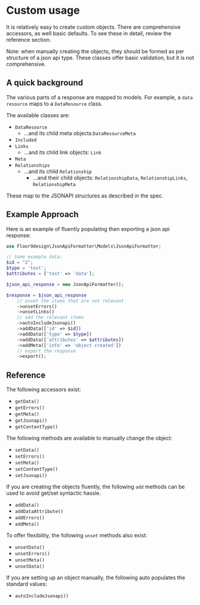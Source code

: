 # Custom usage

It is relatively easy to create custom objects.
There are comprehensive accessors, as well basic defaults. To see these in detail, review the reference section.

Note: when manually creating the objects, they should be formed as per structure of a json api type.
These classes offer basic validation, but it is not comprehensive.

## A quick background

The various parts of a response are mapped to models. For example, a `data resource` maps to a `DataResource` class.

The available classes are:

* `DataResource`
  * ...and its child meta objects:`DataResourceMeta`
* `Included`
* `Links`
  * ...and its child link objects: `Link`
* `Meta`
* `Relationships`
  * ...and its child `Relationship`  
    * ...and their child objects: `RelationshipData`, `RelationshipLinks`, `RelationshipMeta`

These map to the JSONAPI structures as described in the spec.

## Example Approach

Here is an example of fluently populating then exporting a json api response: 

```php
use Floor9design\JsonApiFormatter\Models\JsonApiFormatter;

// Some example data:
$id = "2"; 
$type = 'test';
$attributes = ['test' => 'data'];

$json_api_response = new JsonApiFormatter();

$response = $json_api_response
    // unset the items that are not relevant
    ->unsetErrors()
    ->unsetLinks()
    // add the relevant items
    ->autoIncludeJsonapi()
    ->addData(['id' => $id])
    ->addData(['type' => $type])
    ->addData(['attributes' => $attributes])
    ->addMeta(['info' => 'object created'])
    // export the response
    ->export();
```

## Reference

The following accessors exist:

* `getData()`
* `getErrors()`
* `getMeta()`
* `getJsonapi()`
* `getContentType()`

The following methods are available to manually change the object:

* `setData()`
* `setErrors()`
* `setMeta()`
* `setContentType()` 
* `setJsonapi()` 


If you are creating the objects fluently, the following `add` methods can be used to avoid get/set syntactic hassle.

* `addData()` 
* `addDataAttribute()`
* `addErrors()`
* `addMeta()`

To offer flexibility, the following `unset` methods also exist: 

* `unsetData()`
* `unsetErrors()`
* `unsetMeta()`
* `unsetData()`

If you are setting up an object manually, the following auto populates the standard values:

* `autoIncludeJsonapi()`
